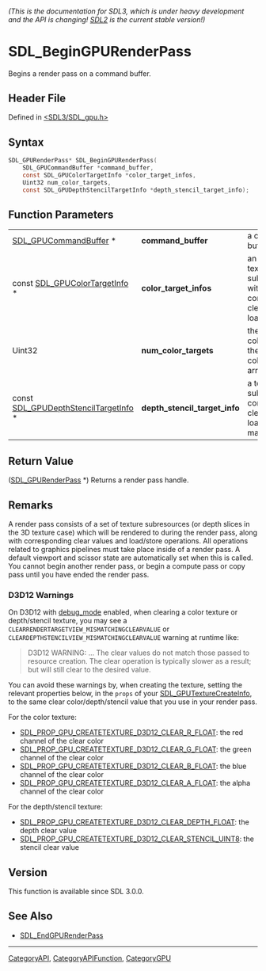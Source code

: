 ###### (This is the documentation for SDL3, which is under heavy development and the API is changing! [SDL2](https://wiki.libsdl.org/SDL2/) is the current stable version!)
# SDL_BeginGPURenderPass

Begins a render pass on a command buffer.

## Header File

Defined in [<SDL3/SDL_gpu.h>](https://github.com/libsdl-org/SDL/blob/main/include/SDL3/SDL_gpu.h)

## Syntax

```c
SDL_GPURenderPass* SDL_BeginGPURenderPass(
    SDL_GPUCommandBuffer *command_buffer,
    const SDL_GPUColorTargetInfo *color_target_infos,
    Uint32 num_color_targets,
    const SDL_GPUDepthStencilTargetInfo *depth_stencil_target_info);
```

## Function Parameters

|                                                                        |                               |                                                                                       |
| ---------------------------------------------------------------------- | ----------------------------- | ------------------------------------------------------------------------------------- |
| [SDL_GPUCommandBuffer](SDL_GPUCommandBuffer) *                         | **command_buffer**            | a command buffer.                                                                     |
| const [SDL_GPUColorTargetInfo](SDL_GPUColorTargetInfo) *               | **color_target_infos**        | an array of texture subresources with corresponding clear values and load/store ops.  |
| Uint32                                                                 | **num_color_targets**         | the number of color targets in the color_target_infos array.                          |
| const [SDL_GPUDepthStencilTargetInfo](SDL_GPUDepthStencilTargetInfo) * | **depth_stencil_target_info** | a texture subresource with corresponding clear value and load/store ops, may be NULL. |

## Return Value

([SDL_GPURenderPass](SDL_GPURenderPass) *) Returns a render pass handle.

## Remarks

A render pass consists of a set of texture subresources (or depth slices in
the 3D texture case) which will be rendered to during the render pass,
along with corresponding clear values and load/store operations. All
operations related to graphics pipelines must take place inside of a render
pass. A default viewport and scissor state are automatically set when this
is called. You cannot begin another render pass, or begin a compute pass or
copy pass until you have ended the render pass.

### D3D12 Warnings

On D3D12 with [debug_mode](SDL_CreateGPUDevice#function-parameters) enabled,
when clearing a color texture or depth/stencil texture, you may see a
`CLEARRENDERTARGETVIEW_MISMATCHINGCLEARVALUE` or
`CLEARDEPTHSTENCILVIEW_MISMATCHINGCLEARVALUE` warning at runtime like:

> D3D12 WARNING: ... The clear values do not match those passed to resource
> creation. The clear operation is typically slower as a result; but will
> still clear to the desired value.

You can avoid these warnings by, when creating the texture, setting the relevant
properties below, in the `props` of your [SDL_GPUTextureCreateInfo](SDL_GPUTextureCreateInfo),
to the same clear color/depth/stencil value that you use in your render pass.

For the color texture:

- [SDL_PROP_GPU_CREATETEXTURE_D3D12_CLEAR_R_FLOAT](SDL_PROP_GPU_CREATETEXTURE_D3D12_CLEAR_R_FLOAT): the red channel of the clear color
- [SDL_PROP_GPU_CREATETEXTURE_D3D12_CLEAR_G_FLOAT](SDL_PROP_GPU_CREATETEXTURE_D3D12_CLEAR_G_FLOAT): the green channel of the clear color
- [SDL_PROP_GPU_CREATETEXTURE_D3D12_CLEAR_B_FLOAT](SDL_PROP_GPU_CREATETEXTURE_D3D12_CLEAR_B_FLOAT): the blue channel of the clear color
- [SDL_PROP_GPU_CREATETEXTURE_D3D12_CLEAR_A_FLOAT](SDL_PROP_GPU_CREATETEXTURE_D3D12_CLEAR_A_FLOAT): the alpha channel of the clear color

For the depth/stencil texture:

- [SDL_PROP_GPU_CREATETEXTURE_D3D12_CLEAR_DEPTH_FLOAT](SDL_PROP_GPU_CREATETEXTURE_D3D12_CLEAR_DEPTH_FLOAT): the depth clear value
- [SDL_PROP_GPU_CREATETEXTURE_D3D12_CLEAR_STENCIL_UINT8](SDL_PROP_GPU_CREATETEXTURE_D3D12_CLEAR_STENCIL_UINT8): the stencil clear value

## Version

This function is available since SDL 3.0.0.

## See Also

- [SDL_EndGPURenderPass](SDL_EndGPURenderPass)

----
[CategoryAPI](CategoryAPI), [CategoryAPIFunction](CategoryAPIFunction), [CategoryGPU](CategoryGPU)

